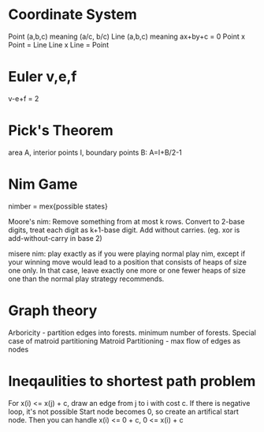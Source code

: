Coordinate System
========================
Point (a,b,c) meaning (a/c, b/c)
Line (a,b,c) meaning ax+by+c = 0
Point x Point = Line
Line x Line = Point


Euler v,e,f
============
v-e+f = 2

Pick's Theorem
==============
area A, interior points I, boundary points B: A=I+B/2-1


Nim Game
========
nimber = mex{possible states}

Moore's nim: Remove something from at most k rows. Convert to 2-base digits, treat each digit as k+1-base digit. Add without carries. (eg. xor is add-without-carry in base 2)

misere nim: play exactly as if you were playing normal play nim, except if your winning move would lead to a position that consists of heaps of size one only. In that case, leave exactly one more or one fewer heaps of size one than the normal play strategy recommends.




Graph theory
============

Arboricity - partition edges into forests. minimum number of forests. Special case of matroid partitioning
Matroid Partitioning - max flow of edges as nodes


Ineqaulities to shortest path problem
=====================================

For x(i) <= x(j) + c, draw an edge from j to i with cost c. If there is negative loop, it's not possible
Start node becomes 0, so create an artifical start node. Then you can handle x(i) <= 0 + c, 0 <= x(i) + c
